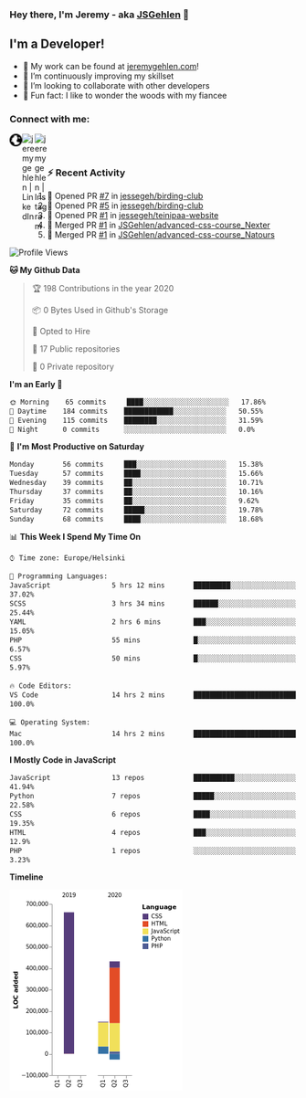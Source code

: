 ### Hey there, I'm Jeremy - aka [JSGehlen][website] 👋

## I'm a Developer! 
- 🔭  My work can be found at [jeremygehlen.com][website]!
- 🌱  I’m continuously improving my skillset
- 👯  I’m looking to collaborate with other developers
- 🌲  Fun fact: I like to wonder the woods with my fiancee

### Connect with me:

[<img align="left" alt="jeremygehlen.com" width="22px" src="https://raw.githubusercontent.com/iconic/open-iconic/master/svg/globe.svg" />][website]
[<img align="left" alt="jeremygehlen | LinkedIn" width="22px" src="https://simpleicons.org/icons/linkedin.svg" />][linkedin]
[<img align="left" alt="jeremygehlen | Instagram" width="22px" src="https://simpleicons.org/icons/instagram.svg" />][instagram]

<br />
<br />


### ⚡️ Recent Activity

<!--START_SECTION:activity-->
1. 💪 Opened PR [#7](https://github.com//jessegeh/birding-club/pull/7) in [jessegeh/birding-club](https://github.com//jessegeh/birding-club)
2. 💪 Opened PR [#5](https://github.com//jessegeh/birding-club/pull/5) in [jessegeh/birding-club](https://github.com//jessegeh/birding-club)
3. 💪 Opened PR [#1](https://github.com//jessegeh/teinipaa-website/pull/1) in [jessegeh/teinipaa-website](https://github.com//jessegeh/teinipaa-website)
4. 🎉 Merged PR [#1](https://github.com//JSGehlen/advanced-css-course_Nexter/pull/1) in [JSGehlen/advanced-css-course_Nexter](https://github.com//JSGehlen/advanced-css-course_Nexter)
5. 🎉 Merged PR [#1](https://github.com//JSGehlen/advanced-css-course_Natours/pull/1) in [JSGehlen/advanced-css-course_Natours](https://github.com//JSGehlen/advanced-css-course_Natours)
<!--END_SECTION:activity-->

<!--START_SECTION:waka-->
![Profile Views](http://img.shields.io/badge/Profile%20Views-32-blue)

**🐱 My Github Data** 

> 🏆 198 Contributions in the year 2020
 > 
> 📦 0 Bytes Used in Github's Storage 
 > 
> 💼 Opted to Hire
 > 
> 📜 17 Public repositories
 > 
> 🔑 0 Private repository 
 > 
**I'm an Early 🐤** 

```text
🌞 Morning    65 commits     ████░░░░░░░░░░░░░░░░░░░░░   17.86% 
🌆 Daytime    184 commits    ████████████░░░░░░░░░░░░░   50.55% 
🌃 Evening    115 commits    ████████░░░░░░░░░░░░░░░░░   31.59% 
🌙 Night      0 commits      ░░░░░░░░░░░░░░░░░░░░░░░░░   0.0%

```
📅 **I'm Most Productive on Saturday** 

```text
Monday       56 commits     ███░░░░░░░░░░░░░░░░░░░░░░   15.38% 
Tuesday      57 commits     ████░░░░░░░░░░░░░░░░░░░░░   15.66% 
Wednesday    39 commits     ██░░░░░░░░░░░░░░░░░░░░░░░   10.71% 
Thursday     37 commits     ██░░░░░░░░░░░░░░░░░░░░░░░   10.16% 
Friday       35 commits     ██░░░░░░░░░░░░░░░░░░░░░░░   9.62% 
Saturday     72 commits     █████░░░░░░░░░░░░░░░░░░░░   19.78% 
Sunday       68 commits     ████░░░░░░░░░░░░░░░░░░░░░   18.68%

```


📊 **This Week I Spend My Time On** 

```text
⌚︎ Time zone: Europe/Helsinki

💬 Programming Languages: 
JavaScript               5 hrs 12 mins       █████████░░░░░░░░░░░░░░░░   37.02% 
SCSS                     3 hrs 34 mins       ██████░░░░░░░░░░░░░░░░░░░   25.44% 
YAML                     2 hrs 6 mins        ███░░░░░░░░░░░░░░░░░░░░░░   15.05% 
PHP                      55 mins             █░░░░░░░░░░░░░░░░░░░░░░░░   6.57% 
CSS                      50 mins             █░░░░░░░░░░░░░░░░░░░░░░░░   5.97%

🔥 Code Editors: 
VS Code                  14 hrs 2 mins       █████████████████████████   100.0%

💻 Operating System: 
Mac                      14 hrs 2 mins       █████████████████████████   100.0%

```

**I Mostly Code in JavaScript** 

```text
JavaScript               13 repos            ██████████░░░░░░░░░░░░░░░   41.94% 
Python                   7 repos             █████░░░░░░░░░░░░░░░░░░░░   22.58% 
CSS                      6 repos             ████░░░░░░░░░░░░░░░░░░░░░   19.35% 
HTML                     4 repos             ███░░░░░░░░░░░░░░░░░░░░░░   12.9% 
PHP                      1 repos             ░░░░░░░░░░░░░░░░░░░░░░░░░   3.23%

```


**Timeline**

![Chart not found](https://github.com/JSGehlen/JSGehlen/blob/master/charts/bar_graph.png) 


<!--END_SECTION:waka-->

[website]: https://jeremygehlen.com
[instagram]: https://www.instagram.com/jeremygehlen/
[linkedin]: https://www.linkedin.com/in/jeremy-gehlen/
